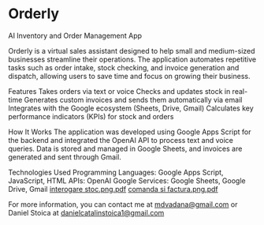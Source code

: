 # Orderly
AI Inventory and Order Management App

Orderly is a virtual sales assistant designed to help small and medium-sized businesses streamline their operations. The application automates repetitive tasks such as order intake, stock checking, and invoice generation and dispatch, allowing users to save time and focus on growing their business.

Features
Takes orders via text or voice
Checks and updates stock in real-time
Generates custom invoices and sends them automatically via email
Integrates with the Google ecosystem (Sheets, Drive, Gmail)
Calculates key performance indicators (KPIs) for stock and orders

How It Works
The application was developed using Google Apps Script for the backend and integrated the OpenAI API to process text and voice queries. Data is stored and managed in Google Sheets, and invoices are generated and sent through Gmail.

Technologies Used
Programming Languages: Google Apps Script, JavaScript, HTML
APIs: OpenAI
Google Services: Google Sheets, Google Drive, Gmail
[interogare stoc.png.pdf](https://github.com/user-attachments/files/22132030/interogare.stoc.png.pdf)
[comanda si factura.png.pdf](https://github.com/user-attachments/files/22132032/comanda.si.factura.png.pdf)

For more information, you can contact me at mdvadana@gmail.com or Daniel Stoica at danielcatalinstoica1@gmail.com
